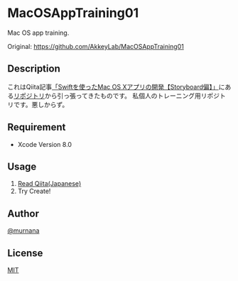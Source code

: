 # MacOSAppTraining01
Mac OS app training.

Original: https://github.com/AkkeyLab/MacOSAppTraining01


## Description

これはQiita記事[「Swiftを使ったMac OS Xアプリの開発【Storyboard偏】」](http://qiita.com/AkkeyLab/items/a0c19aec9fdb726cd886)にある[リポジトリ](https://github.com/AkkeyLab/MacOSAppTraining01)から引っ張ってきたものです。
私個人のトレーニング用リポジトリです。悪しからず。

## Requirement

- Xcode Version 8.0

## Usage

1. [Read Qiita(Japanese)](http://qiita.com/AkkeyLab/items/a0c19aec9fdb726cd886)
2. Try Create!

## Author

[@murnana](https://twitter.com/murnana)

## License

[MIT](./LICENSE)
